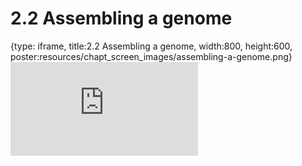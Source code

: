 # 2.2 Assembling a genome
 
{type: iframe, title:2.2 Assembling a genome, width:800, height:600, poster:resources/chapt_screen_images/assembling-a-genome.png}
![](https://stephaniemyan.github.io/hgv_modules/no_toc/assembling-a-genome.html)
 

 
